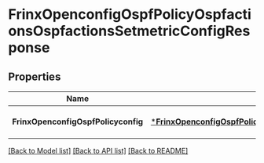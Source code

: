 # FrinxOpenconfigOspfPolicyOspfactionsOspfactionsSetmetricConfigResponse

## Properties
Name | Type | Description | Notes
------------ | ------------- | ------------- | -------------
**FrinxOpenconfigOspfPolicyconfig** | [***FrinxOpenconfigOspfPolicyOspfactionsOspfactionsSetmetricConfig**](frinx.openconfig.ospf.policy.ospfactions.ospfactions.setmetric.Config.md) |  | [optional] [default to null]

[[Back to Model list]](../README.md#documentation-for-models) [[Back to API list]](../README.md#documentation-for-api-endpoints) [[Back to README]](../README.md)


